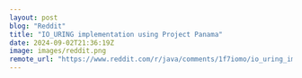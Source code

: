 ```yaml
---
layout: post
blog: "Reddit"
title: "IO_URING implementation using Project Panama"
date: 2024-09-02T21:36:19Z
image: images/reddit.png
remote_url: "https://www.reddit.com/r/java/comments/1f7iomo/io_uring_implementation_using_project_panama/"
---
```

